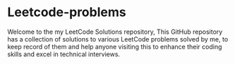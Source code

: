 # Leetcode-problems
Welcome to the my LeetCode Solutions repository, This GitHub repository has a collection of solutions to various LeetCode problems solved by me, to keep record of them and help anyone visiting this to enhance their coding skills and excel in technical interviews.

